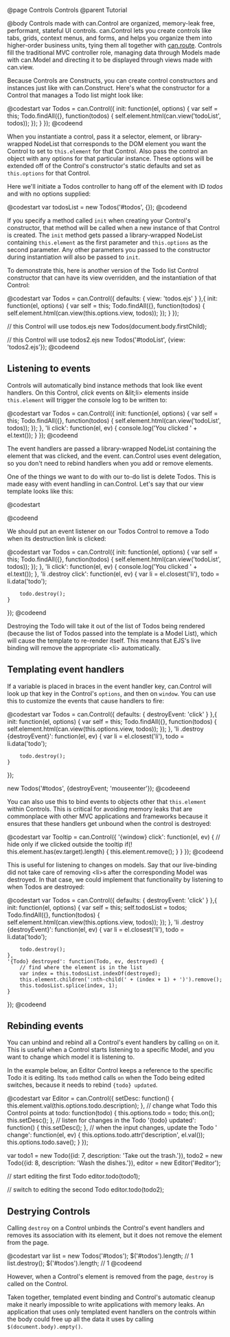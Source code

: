 @page Controls Controls
@parent Tutorial

@body
Controls made with can.Control are organized, memory-leak free,
performant, stateful UI controls. can.Control lets you create controls like
tabs, grids, context menus, and forms, and helps you organize them into
higher-order business units, tying them all together with [can.route](can.route).
Controls fill the traditional MVC controller role, managing data through Models
made with can.Model and directing it to be displayed through views made with
can.view.

Because Controls are Constructs, you can create control constructors and
instances just like with can.Construct. Here's what the constructor for a Control
that manages a Todo list might look like:

@codestart
var Todos = can.Control({
	init: function(el, options) {
		var self = this;
		Todo.findAll({}, function(todos) {
			self.element.html(can.view('todoList', todos));
		});
	}
});
@codeend

When you instantiate a control, pass it a selector, element, or library-wrapped
NodeList that corresponds to the DOM element you want the Control to set to
`this.element` for that Control. Also pass the control an object with any options
for that particular instance. These options will be extended off of the Control's
constructor's static defaults and set as `this.options` for that Control.

Here we'll initiate a Todos controller to hang off of the element with ID _todos_
and with no options supplied:

@codestart
var todosList = new Todos('#todos', {});
@codeend

If you specify a method called `init` when creating your Control's constructor,
that method will be called when a new instance of that Control is created. The
`init` method gets passed a library-wrapped NodeList containing `this.element`
as the first parameter and `this.options` as the second parameter. Any other
parameters you passed to the constructor during instantiation will also be passed
to `init`.

To demonstrate this, here is another version of the Todo list Control constructor
that can have its view overridden, and the instantiation of that Control:

@codestart
var Todos = can.Control({
	defaults: {
		view: 'todos.ejs'
	}
},{
	init: function(el, options) {
		var self = this;
		Todo.findAll({}, function(todos) {
			self.element.html(can.view(this.options.view, todos));
		});
	}
});

// this Control will use todos.ejs
new Todos(document.body.firstChild);

// this Control will use todos2.ejs
new Todos('#todoList', {view: 'todos2.ejs'});
@codeend

## Listening to events

Controls will automatically bind instance methods that look like event handlers.
On this Control, _click_ events on &lit;li> elements inside `this.element` will
trigger the console log to be written to:

@codestart
var Todos = can.Control({
	init: function(el, options) {
		var self = this;
		Todo.findAll({}, function(todos) {
			self.element.html(can.view('todoList', todos));
		});
	},
	'li click': function(el, ev) {
		console.log('You clicked ' + el.text());
	}
});
@codeend

The event handlers are passed a library-wrapped NodeList containing the element
that was clicked, and the event. can.Control uses event delegation, so you don't
need to rebind handlers when you add or remove elements.

One of the things we want to do with our to-do list is delete Todos. This is
made easy with event handling in can.Control. Let's say that our view template looks like this:

@codestart
<script type="text/ejs" id="todoList">
<% this.each(function(todo) { %>
<li <%= (el) -> el.data('todo', todo) %>>
	<%= todo.attr('description'); %>
	<a class="destroy">X</a>
</li>
<% }) %>
</script>
@codeend

We should put an event listener on our Todos Control to remove a Todo when its
destruction link is clicked:

@codestart
var Todos = can.Control({
	init: function(el, options) {
		var self = this;
		Todo.findAll({}, function(todos) {
			self.element.html(can.view('todoList', todos));
		});
	},
	'li click': function(el, ev) {
		console.log('You clicked ' + el.text());
	},
	'li .destroy click': function(el, ev) {
		var li = el.closest('li'),
			todo = li.data('todo');

		todo.destroy();
	}
});
@codeend

Destroying the Todo will take it out of the list of Todos being rendered
(because the list of Todos passed into the template is a Model List), which will
cause the template to re-render itself. This means that EJS's live binding will
remove the appropriate &lt;li> automatically.

## Templating event handlers

If a variable is placed in braces in the event handler key, can.Control will
look up that key in the Control's `options`, and then on `window`. You can use
this to customize the events that cause handlers to fire:

@codestart
var Todos = can.Control({
	defaults: {
		destroyEvent: 'click'
	}
},{
	init: function(el, options) {
		var self = this;
		Todo.findAll({}, function(todos) {
			self.element.html(can.view(this.options.view, todos));
		});
	},
	'li .destroy {destroyEvent}': function(el, ev) {
		var li = el.closest('li'),
			todo = li.data('todo');

		todo.destroy();
	}
});

new Todos('#todos', {destroyEvent; 'mouseenter'});
@codeeend

You can also use this to bind events to objects other that `this.element`
within Controls. This is critical for avoiding memory leaks that are
commonplace with other MVC applications and frameworks because it ensures that
these handlers get unbound when the control is destroyed:

@codestart
var Tooltip = can.Control({
	'{window} click': function(el, ev) {
		// hide only if we clicked outside the tooltip
		if(! this.element.has(ev.target).length) {
			this.element.remove();
		}
	}
});
@codeend

This is useful for listening to changes on models. Say that our live-binding did
not take care of removing &lt;li>s after the corresponding Model was destroyed.
In that case, we could implement that functionality by listening to when Todos
are destroyed:

@codestart
var Todos = can.Control({
	defaults: {
		destroyEvent: 'click'
	}
},{
	init: function(el, options) {
		var self = this;
		self.todosList = todos;
		Todo.findAll({}, function(todos) {
			self.element.html(can.view(this.options.view, todos));
		});
	},
	'li .destroy {destroyEvent}': function(el, ev) {
		var li = el.closest('li'),
			todo = li.data('todo');

		todo.destroy();
	},
	'{Todo} destroyed': function(Todo, ev, destroyed) {
		// find where the element is in the list
		var index = this.todosList.indexOf(destroyed);
		this.element.children(':nth-child(' + (index + 1) + ')').remove();
		this.todosList.splice(index, 1);
	}
});
@codeend

## Rebinding events

You can unbind and rebind all a Control's event handlers by calling `on` on it.
This is useful when a Control starts listening to a specific Model, and you want
to change which model it is listening to.

In the example below, an Editor Control keeps a reference to the specific Todo
it is editing. Its `todo` method calls `on` when the Todo being edited switches,
because it needs to rebind `{todo} updated`.

@codestart
var Editor = can.Control({
	setDesc: function() {
		this.element.val(this.options.todo.description);
	},
	// change what Todo this Control points at
	todo: function(todo) {
		this.options.todo = todo;
		this.on();
		this.setDesc();
	},
	// listen for changes in the Todo
	'{todo} updated': function() {
		this.setDesc();
	},
	// when the input changes, update the Todo
	' change': function(el, ev) {
		this.options.todo.attr('description', el.val());
		this.options.todo.save();
	}
});

var todo1 = new Todo({id: 7, description: 'Take out the trash.'}),
	todo2 = new Todo({id: 8, description: 'Wash the dishes.'}),
	editor = new Editor('#editor');

// start editing the first Todo
editor.todo(todo1);

// switch to editing the second Todo
editor.todo(todo2);

## Destrying Controls

Calling `destroy` on a Control unbinds the Control's event handlers and removes
its association with its element, but it does not remove the element from the
page.

@codestart
var list = new Todos('#todos');
$('#todos').length; // 1
list.destroy();
$('#todos').length; // 1
@codeend

However, when a Control's element is removed from the page, `destroy` is called
on the Control.

Taken together, templated event binding and Control's automatic cleanup make it
nearly impossible to write applications with memory leaks. An application that
uses only templated event handlers on the controls within the body could free
up all the data it uses by calling `$(document.body).empty()`.
